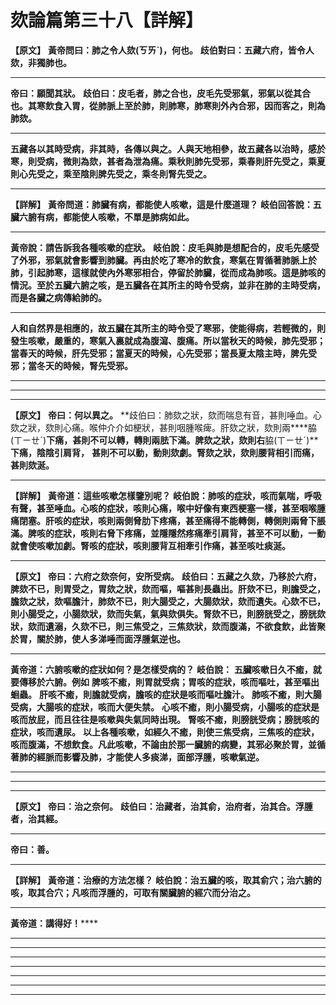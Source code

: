 # 欬論篇第三十八【詳解】

**【原文】**
**黃帝問曰：肺之令人****欬(ㄎㄞˋ)****，何也。**
**歧伯對曰：五藏六府，皆令人欬，非獨肺也。**
****
**帝曰：願聞其狀。**
**歧伯曰：皮毛者，肺之合也，皮毛先受邪氣，邪氣以從其合也。其寒飲食入胃，從肺脈上至於肺，則肺寒，肺寒則外內合邪，因而客之，則為肺欬。**
****
**五藏各以其時受病，非其時，各傳以與之。人與天地相參，故五藏各以治時，感於寒，則受病，微則為欬，甚者為泄為痛。乘秋則肺先受邪，乘春則肝先受之，乘夏則心先受之，乘至陰則脾先受之，乘冬則腎先受之。**
****
**【詳解】**
**黃帝問道：肺臟有病，都能使人咳嗽，這是什麼道理？**
**岐伯回答說：五臟六腑有病，都能使人咳嗽，不單是肺病如此。**
****
**黃帝說：請告訴我各種咳嗽的症狀。**
**岐伯說：皮毛與肺是想配合的，皮毛先感受了外邪，邪氣就會影響到肺臟。再由於吃了寒冷的飲食，寒氣在胃循著肺脈上於肺，引起肺寒，這樣就使內外寒邪相合，停留於肺臟，從而成為肺咳。這是肺咳的情況。至於五臟六腑之咳，是五臟各在其所主的時令受病，並非在肺的主時受病，而是各臟之病傳給肺的。**
****
**人和自然界是相應的，故五臟在其所主的時令受了寒邪，使能得病，若輕微的，則發生咳嗽，嚴重的，寒氣入裏就成為腹瀉、腹痛。所以當秋天的時候，肺先受邪；當春天的時候，肝先受邪；當夏天的時候，心先受邪；當長夏太陰主時，脾先受邪；當冬天的時候，腎先受邪。**
****
****
****
**【原文】**
**帝曰：何以異之。**
**歧伯曰：肺欬之狀，欬而喘息有音，甚則唾血。心欬之狀，欬則心痛。喉仲介介如梗狀，甚則咽腫喉痺。肝欬之狀，欬則兩****脇(ㄒㄧㄝˊ)****下痛，甚則不可以轉，轉則兩胠下滿。脾欬之狀，欬則右****脇(ㄒㄧㄝˊ)****下痛，陰陰引肩背，**
**甚則不可以動，動則欬劇。腎欬之狀，欬則腰背相引而痛，甚則欬涎。**
****
**【詳解】**
**黃帝道：這些咳嗽怎樣鑒別呢？**
**岐伯說：肺咳的症狀，咳而氣喘，呼吸有聲，甚至唾血。心咳的症狀，咳則心痛，喉中好像有東西梗塞一樣，甚至咽喉腫痛閉塞。肝咳的症狀，咳則兩側脅肋下疼痛，甚至痛得不能轉側，轉側則兩脅下脹滿。脾咳的症狀，咳則右脅下疼痛，並隱隱然疼痛牽引肩背，甚至不可以動，一動就會使咳嗽加劇。腎咳的症狀，咳則腰背互相牽引作痛，甚至咳吐痰涎。**
****
**【原文】**
**帝曰：六府之欬奈何，安所受病。**
**歧伯曰：五藏之久欬，乃移於六府，脾欬不已，則胃受之，胃欬之狀，欬而嘔，嘔甚則長蟲出。肝欬不已，則膽受之，膽欬之狀，欬嘔膽汁，肺欬不已，則大腸受之，大腸欬狀，欬而遺失。心欬不已，則小腸受之，小腸欬狀，欬而失氣，氣與欬俱失。腎欬不已，則膀胱受之，膀胱欬狀，欬而遺溺，久欬不已，則三焦受之，三焦欬狀，欬而腹滿，不欲食飲，此皆聚於胃，關於肺，使人多涕唾而面浮腫氣逆也。**
****
**黃帝道：六腑咳嗽的症狀如何？是怎樣受病的？**
**岐伯說：**
**五臟咳嗽日久不癒，就要傳移於六腑。例如**
**脾咳不癒，則胃就受病；胃咳的症狀，咳而嘔吐，甚至嘔出蛔蟲。**
**肝咳不癒，則膽就受病，膽咳的症狀是咳而嘔吐膽汁。**
**肺咳不癒，則大腸受病，大腸咳的症狀，咳而大便失禁。**
**心咳不癒，則小腸受病，小腸咳的症狀是咳而放屁，而且往往是咳嗽與失氣同時出現。**
**腎咳不癒，則膀胱受病；膀胱咳的症狀，咳而遺尿。**
**以上各種咳嗽，如經久不癒，則使三焦受病，三焦咳的症狀，咳而腹滿，不想飲食。凡此咳嗽，不論由於那一臟腑的病變，其邪必聚於胃，並循著肺的經脈而影響及肺，才能使人多痰涕，面部浮腫，咳嗽氣逆。**
****
****
****
**【原文】**
**帝曰：治之奈何。**
**歧伯曰：治藏者，治其俞，治府者，治其合。浮腫者，治其經。**
****
**帝曰：善。**
****
**【詳解】**
**黃帝道：治療的方法怎樣？**
**岐伯說：治五臟的咳，取其俞穴；治六腑的咳，取其合穴；凡咳而浮腫的，可取有關臟腑的經穴而分治之。**
****
**黃帝道：講得好！******
****
****
****
****
****
****
****


